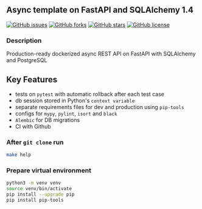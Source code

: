 ## Async template on FastAPI and SQLAlchemy 1.4

[![GitHub issues](https://img.shields.io/github/issues/lesnik512/fast-api-sqlalchemy-template)](https://github.com/lesnik512/fast-api-sqlalchemy-template/issues)
[![GitHub forks](https://img.shields.io/github/forks/lesnik512/fast-api-sqlalchemy-template)](https://github.com/lesnik512/fast-api-sqlalchemy-template/network)
[![GitHub stars](https://img.shields.io/github/stars/lesnik512/fast-api-sqlalchemy-template)](https://github.com/lesnik512/fast-api-sqlalchemy-template/stargazers)
[![GitHub license](https://img.shields.io/github/license/lesnik512/fast-api-sqlalchemy-template)](https://github.com/lesnik512/fast-api-sqlalchemy-template/blob/main/LICENSE)

### Description
Production-ready dockerized async REST API on FastAPI with SQLAlchemy and PostgreSQL

## Key Features
- tests on `pytest` with automatic rollback after each test case
- db session stored in Python's `context variable`
- separate requirements files for dev and production using `pip-tools`
- configs for `mypy`, `pylint`, `isort` and `black`
- `Alembic` for DB migrations
- CI with Github

### After `git clone` run
```bash
make help
```

### Prepare virtual environment
```bash
python3 -m venv venv
source venv/bin/activate
pip install --upgrade pip
pip install pip-tools
```
